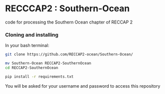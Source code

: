 # RECCCAP2 : Southern-Ocean
code for processing the Southern Ocean chapter of RECCAP 2

### Cloning and installing

In your bash terminal:
```bash
git clone https://github.com/RECCAP2-ocean/Southern-Ocean/

mv Southern-Ocean RECCAP2-SouthernOcean
cd RECCAP2-SouthernOcean

pip install -r requirements.txt
```
You will be asked for your username and password to access this repository
